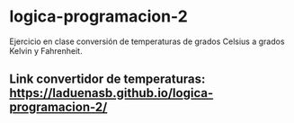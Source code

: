 # logica-programacion-2
Ejercicio en clase conversión de temperaturas de grados Celsius a grados Kelvin y Fahrenheit.

## Link convertidor de temperaturas: https://laduenasb.github.io/logica-programacion-2/
